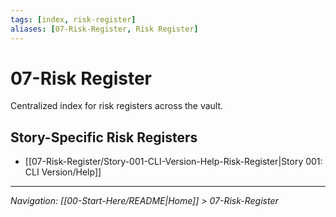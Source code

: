 ```yaml
---
tags: [index, risk-register]
aliases: [07-Risk-Register, Risk Register]
---
```


# 07-Risk Register

Centralized index for risk registers across the vault.

## Story-Specific Risk Registers
- [[07-Risk-Register/Story-001-CLI-Version-Help-Risk-Register|Story 001: CLI Version/Help]]

---
*Navigation: [[00-Start-Here/README|Home]] > 07-Risk-Register*

